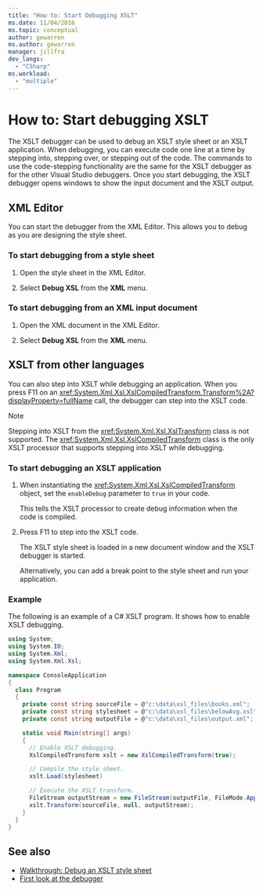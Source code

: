 ```yaml
---
title: "How to: Start Debugging XSLT"
ms.date: 11/04/2016
ms.topic: conceptual
author: gewarren
ms.author: gewarren
manager: jillfra
dev_langs:
  - "CSharp"
ms.workload:
  - "multiple"
---
```

# How to: Start debugging XSLT

The XSLT debugger can be used to debug an XSLT style sheet or an XSLT application. When debugging, you can execute code one line at a time by stepping into, stepping over, or stepping out of the code. The commands to use the code-stepping functionality are the same for the XSLT debugger as for the other Visual Studio debuggers. Once you start debugging, the XSLT debugger opens windows to show the input document and the XSLT output.

## XML Editor

You can start the debugger from the XML Editor. This allows you to debug as you are designing the style sheet.

### To start debugging from a style sheet

1. Open the style sheet in the XML Editor.

1. Select **Debug XSL** from the **XML** menu.

### To start debugging from an XML input document

1. Open the XML document in the XML Editor.

1. Select **Debug XSL** from the **XML** menu.

## XSLT from other languages

You can also step into XSLT while debugging an application. When you press F11 on an <xref:System.Xml.Xsl.XslCompiledTransform.Transform%2A?displayProperty=fullName> call, the debugger can step into the XSLT code.

> [!NOTE]
> Stepping into XSLT from the <xref:System.Xml.Xsl.XslTransform> class is not supported. The <xref:System.Xml.Xsl.XslCompiledTransform> class is the only XSLT processor that supports stepping into XSLT while debugging.

### To start debugging an XSLT application

1. When instantiating the <xref:System.Xml.Xsl.XslCompiledTransform> object, set the `enableDebug` parameter to `true` in your code.

     This tells the XSLT processor to create debug information when the code is compiled.

1. Press F11 to step into the XSLT code.

     The XSLT style sheet is loaded in a new document window and the XSLT debugger is started.

     Alternatively, you can add a break point to the style sheet and run your application.

### Example

The following is an example of a C# XSLT program. It shows how to enable XSLT debugging.

```csharp
using System;
using System.IO;
using System.Xml;
using System.Xml.Xsl;

namespace ConsoleApplication
{
  class Program
  {
    private const string sourceFile = @"c:\data\xsl_files\books.xml";
    private const string stylesheet = @"c:\data\xsl_files\belowAvg.xsl";
    private const string outputFile = @"c:\data\xsl_files\output.xml";

    static void Main(string[] args)
    {
      // Enable XSLT debugging.
      XslCompiledTransform xslt = new XslCompiledTransform(true);

      // Compile the style sheet.
      xslt.Load(stylesheet)

      // Execute the XSLT transform.
      FileStream outputStream = new FileStream(outputFile, FileMode.Append);
      xslt.Transform(sourceFile, null, outputStream);
    }
  }
}
```

## See also

- [Walkthrough: Debug an XSLT style sheet](../xml-tools/walkthrough-debug-an-xslt-style-sheet.md)
- [First look at the debugger](../debugger/debugger-feature-tour.md)